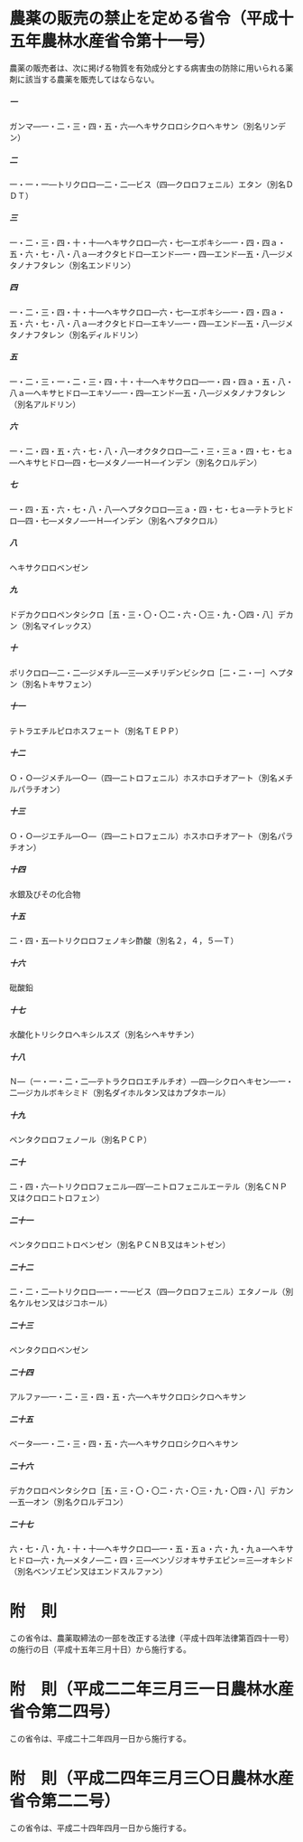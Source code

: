 # 農薬の販売の禁止を定める省令（平成十五年農林水産省令第十一号）
農薬の販売者は、次に掲げる物質を有効成分とする病害虫の防除に用いられる薬剤に該当する農薬を販売してはならない。
##### 一
ガンマ―一・二・三・四・五・六―ヘキサクロロシクロヘキサン（別名リンデン）
##### 二
一・一・一―トリクロロ―二・二―ビス（四―クロロフェニル）エタン（別名ＤＤＴ）
##### 三
一・二・三・四・十・十―ヘキサクロロ―六・七―エポキシ―一・四・四ａ・五・六・七・八・八ａ―オクタヒドロ―エンド―一・四―エンド―五・八―ジメタノナフタレン（別名エンドリン）
##### 四
一・二・三・四・十・十―ヘキサクロロ―六・七―エポキシ―一・四・四ａ・五・六・七・八・八ａ―オクタヒドロ―エキソ―一・四―エンド―五・八―ジメタノナフタレン（別名ディルドリン）
##### 五
一・二・三・一・二・三・四・十・十―ヘキサクロロ―一・四・四ａ・五・八・八ａ―ヘキサヒドロ―エキソ―一・四―エンド―五・八―ジメタノナフタレン（別名アルドリン）
##### 六
一・二・四・五・六・七・八・八―オクタクロロ―二・三・三ａ・四・七・七ａ―ヘキサヒドロ―四・七―メタノ―一Ｈ―インデン（別名クロルデン）
##### 七
一・四・五・六・七・八・八―ヘプタクロロ―三ａ・四・七・七ａ―テトラヒドロ―四・七―メタノ―一Ｈ―インデン（別名ヘプタクロル）
##### 八
ヘキサクロロベンゼン
##### 九
ドデカクロロペンタシクロ［五・三・〇・〇二・六・〇三・九・〇四・八］デカン（別名マイレックス）
##### 十
ポリクロロ―二・二―ジメチル―三―メチリデンビシクロ［二・二・一］ヘプタン（別名トキサフェン）
##### 十一
テトラエチルピロホスフェート（別名ＴＥＰＰ）
##### 十二
Ｏ・Ｏ―ジメチル―Ｏ―（四―ニトロフェニル）ホスホロチオアート（別名メチルパラチオン）
##### 十三
Ｏ・Ｏ―ジエチル―Ｏ―（四―ニトロフェニル）ホスホロチオアート（別名パラチオン）
##### 十四
水銀及びその化合物
##### 十五
二・四・五―トリクロロフェノキシ酢酸（別名２，４，５―Ｔ）
##### 十六
砒酸鉛
##### 十七
水酸化トリシクロヘキシルスズ（別名シヘキサチン）
##### 十八
Ｎ―（一・一・二・二―テトラクロロエチルチオ）―四―シクロヘキセン―一・二―ジカルボキシミド（別名ダイホルタン又はカプタホール）
##### 十九
ペンタクロロフェノール（別名ＰＣＰ）
##### 二十
二・四・六―トリクロロフェニル―四′―ニトロフェニルエーテル（別名ＣＮＰ又はクロロニトロフェン）
##### 二十一
ペンタクロロニトロベンゼン（別名ＰＣＮＢ又はキントゼン）
##### 二十二
二・二・二―トリクロロ―一・一―ビス（四―クロロフェニル）エタノール（別名ケルセン又はジコホール）
##### 二十三
ペンタクロロベンゼン
##### 二十四
アルファ―一・二・三・四・五・六―ヘキサクロロシクロヘキサン
##### 二十五
ベータ―一・二・三・四・五・六―ヘキサクロロシクロヘキサン
##### 二十六
デカクロロペンタシクロ［五・三・〇・〇二・六・〇三・九・〇四・八］デカン―五―オン（別名クロルデコン）
##### 二十七
六・七・八・九・十・十―ヘキサクロロ―一・五・五ａ・六・九・九ａ―ヘキサヒドロ―六・九―メタノ―二・四・三―ベンゾジオキサチエピン＝三―オキシド（別名ベンゾエピン又はエンドスルファン）
# 附　則
この省令は、農薬取締法の一部を改正する法律（平成十四年法律第百四十一号）の施行の日（平成十五年三月十日）から施行する。
# 附　則（平成二二年三月三一日農林水産省令第二四号）
この省令は、平成二十二年四月一日から施行する。
# 附　則（平成二四年三月三〇日農林水産省令第二二号）
この省令は、平成二十四年四月一日から施行する。
